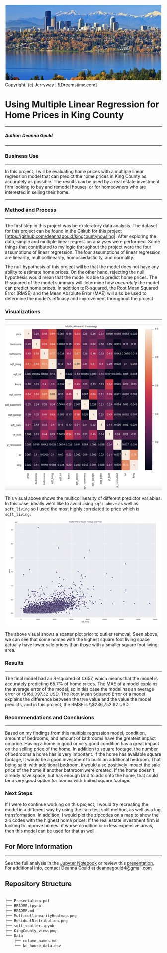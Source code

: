 ![KingCounty_View](KingCounty_view.png)
Copyright: (c) Jerryway | ![Dreamstime.com]



# Using Multiple Linear Regression for Home Prices in King County
***
##### Author: Deanna Gould
***
### Business Use
***
In this project, I will be evaluating home prices with a multiple linear regression model that can predict the home prices in King County as accurately as possible. The results can be used by a real estate investment firm looking to buy and remodel houses, or for homeowners who are interested in selling their home. 
***
### Method and Process
***
The first step in this project was be exploratory data analysis. The dataset for this project can be found in the Github for this project [https://github.com/deannagould/kingcountyhousing]. After exploring the data, simple and multiple linear regression analyses were performed. Some things that contributed to my logic throughout the project were the four assumptions of linear regression. The four assumptions of linear regression are linearity, multicollinearity, homoscedasticity, and normality. 

The null hypothesis of this project will be that the model does not have any ability to estimate home prices. On the other hand, rejecting the null hypothesis would mean that the model *is* able to predict home prices. The R-squared of the model summary will determine how *accurately* the model can predict home prices. In addition to R-squared, the Root Mean Squared Error (RMSE) and the Mean Absolute Error (MAE) will also be used to determine the model's efficacy and improvement throughout the project.

### Visualizations
***

<div>
<img src="MulticollinarityHeatmap.png" width="600"/>
</div>

This visual above shows the multicollinearity of different predictor variables. In this case, ideally we'd like to avoid using `sqft_above` as well as `sqft_living` so I used the most highly correlated to price which is `sqft_living`. 

![sqft_scatter](sqft_scatter.png)

The above visual shows a scatter plot prior to outlier removal. Seen above, we can see that some homes with the highest square foot living space actually have lower sale prices than those with a smaller square foot living area.

### Results
***
The final model had an R-squared of 0.657, which means that the model is accurately predicting 65.7% of home prices. The MAE of a model explains the average error of the model, so in this case the model has an average error of \\$169,097.32 USD. The Root Mean Squared Error of a model explains the difference between the true value and the value the model predicts, and in this project, the RMSE is \\$236,752.92 USD.

### Recommendations and Conclusions
***
Based on my findings from this multiple regression model, condition, amount of bedrooms, and amount of bathrooms have the greatest impact on price. Having a home in good or very good condition has a great impact on the selling price of the home. In addition to square footage, the number of bedrooms a home has is very important. If the home has available square footage, it would be a good investment to build an additional bedroom. That being said, with additional bedroom, it would also positively impact the sale price of the home if another bathroom were created. If the home doesn't already have space, but has enough land to add onto the home, that could be a very good option for homes with limited square footage.

### Next Steps

If I were to continue working on this project, I would try recreating the model in a different way by using the train test split method, as well as a log transformation. In addition, I would plot the zipcodes on a map to show the zip codes with the highest home prices. If the real estate investment firm is looking to improve homes of worse condition or in less expensive areas, then this model can be used for that as well. 


## For More Information
***
See the full analysis in the [Jupyter Notebook](https://github.com/deannagould/kingcountyhousing/blob/main/student.ipynb) or review this [presentation.](http://localhost:8889/files/MM%20Presentation.pdf)
For additional info, contact Deanna Gould at [deannagould4@gmail.com](deannagould4@gmail.com)

## Repository Structure

```

├── Presentation.pdf
├── README.ipynb
├── README.md
├── MulticollinearityHeatmap.png
├── ResidualDistribution.png
├── sqft_scatter.ipynb
├── KingCounty_view.png
└── Data
    ├── column_names.md
    └── kc_house_data.csv
